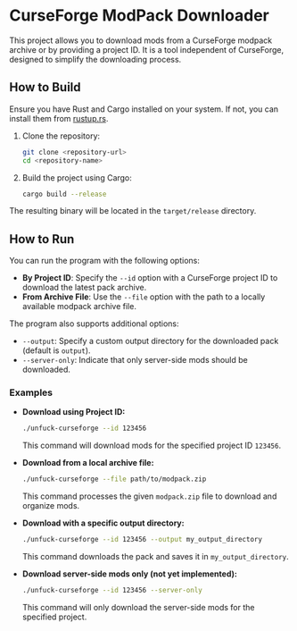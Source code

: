 # CurseForge ModPack Downloader

This project allows you to download mods from a CurseForge modpack archive or by providing a project ID. It is a tool independent of CurseForge, designed to simplify the downloading process.

## How to Build

Ensure you have Rust and Cargo installed on your system. If not, you can install them from [rustup.rs](https://rustup.rs/).

1. Clone the repository:
   ```sh
   git clone <repository-url>
   cd <repository-name>
   ```

2. Build the project using Cargo:
   ```sh
   cargo build --release
   ```

The resulting binary will be located in the `target/release` directory.

## How to Run

You can run the program with the following options:

- **By Project ID**: Specify the `--id` option with a CurseForge project ID to download the latest pack archive.
- **From Archive File**: Use the `--file` option with the path to a locally available modpack archive file.

The program also supports additional options:

- `--output`: Specify a custom output directory for the downloaded pack (default is `output`).
- `--server-only`: Indicate that only server-side mods should be downloaded.

### Examples

- **Download using Project ID:**

   ```sh
   ./unfuck-curseforge --id 123456
   ```

  This command will download mods for the specified project ID `123456`.

- **Download from a local archive file:**

   ```sh
   ./unfuck-curseforge --file path/to/modpack.zip
   ```

  This command processes the given `modpack.zip` file to download and organize mods.

- **Download with a specific output directory:**

   ```sh
   ./unfuck-curseforge --id 123456 --output my_output_directory
   ```

  This command downloads the pack and saves it in `my_output_directory`.

- **Download server-side mods only (not yet implemented):**

   ```sh
   ./unfuck-curseforge --id 123456 --server-only
   ```

  This command will only download the server-side mods for the specified project.
